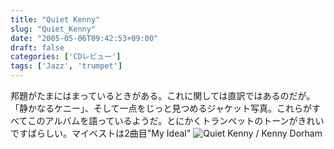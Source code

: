 ```yaml
---
title: "Quiet Kenny"
slug: "Quiet_Kenny"
date: "2005-05-06T09:42:53+09:00"
draft: false
categories: ['CDレビュー']
tags: ['Jazz', 'trumpet']
---
```


邦題がたまにはまっているときがある。これに関しては直訳ではあるのだが。「静かなるケニー」、そして一点をじっと見つめるジャケット写真。これらがすべてこのアルバムを語っているようだ。とにかくトランペットのトーンがきれいですばらしい。マイベストは2曲目"My Ideal" ![Quiet Kenny / Kenny Dorham](/wp-content/archives/20050506.jpg)